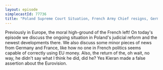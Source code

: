 ```yaml
---
layout: episode
simplecastId: 77736
title: "Poland Supreme Court Situation, French Army Chief resigns, Germany changes stance on Turkey & Not News!"
---
```


Previously in Europe, the moral high-ground of the French left! On today's episode we discuss the ongoing situation in Poland's judicial reform and the newest developments there. We also discuss some minor pieces of news from Germany and France, like how no one in French politics seems capable of correctly using EU money. Also, the return of the, oh wait, no way, he didn't say what I think he did, did he? Yes Kieran made a false assertion about the Eurovision.

